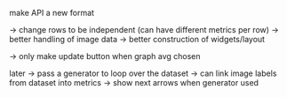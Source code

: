 make API a new format

-> change rows to be independent (can have different metrics per row)
-> better handling of image data
-> better construction of widgets/layout

-> only make update button when graph avg chosen

later
-> pass a generator to loop over the dataset
-> can link image labels from dataset into metrics
-> show next arrows when generator used
